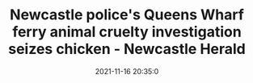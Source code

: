 ---
"title": "Newcastle police's Queens Wharf ferry animal cruelty investigation seizes chicken - Newcastle Herald"
"date": "2021-11-16 20:35:0"
"feed_name": "GOOGLENEWSDRILLING"
"feed_website": "https://news.google.com/search?q=drilling%2Bincident&hl=en-US&gl=US&ceid=US:en"
"feed_rss": "https://news.google.com/rss/search?q=drilling%2Bincident&hl=en-US&gl=US&ceid=US:en"
"link": "https://www.newcastleherald.com.au/story/7513625/queens-wharf-animal-cruelty-appeal-as-newcastle-police-seize-chicken/"
"source": "{'href': 'https://www.newcastleherald.com.au', 'title': 'Newcastle Herald'}"
"file": "_posts/2021-1-1-ebc3fb7e50399fb1f1cd6af17d8f5fc3d4f07184.md"
"accident": "1"
"drilling": "0"
"dead": "0"
"injured": "0"
"arrested": "0"
"place": "unknown place"
"where": "unknown site"
"causes": "unknown"
"place_uri": "unknown place"
---